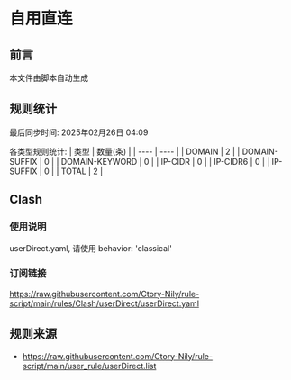 # 自用直连

## 前言
本文件由脚本自动生成

## 规则统计
最后同步时间: 2025年02月26日 04:09

各类型规则统计:
| 类型 | 数量(条)  | 
| ---- | ----  |
| DOMAIN | 2 | 
| DOMAIN-SUFFIX | 0 | 
| DOMAIN-KEYWORD | 0 | 
| IP-CIDR | 0 | 
| IP-CIDR6 | 0 | 
| IP-SUFFIX | 0 | 
| TOTAL | 2 | 
## Clash 
### 使用说明 
userDirect.yaml, 请使用 behavior: 'classical' 
### 订阅链接 
https://raw.githubusercontent.com/Ctory-Nily/rule-script/main/rules/Clash/userDirect/userDirect.yaml 
## 规则来源 
- https://raw.githubusercontent.com/Ctory-Nily/rule-script/main/user_rule/userDirect.list 
